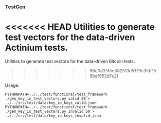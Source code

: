 ### TestGen ###

<<<<<<< HEAD
Utilities to generate test vectors for the data-driven Actinium tests.
=======
Utilities to generate test vectors for the data-driven Bitcoin tests.
>>>>>>> 86e0a33f5c382513d5179e3fdf158baf952d7e2f

Usage: 

    PYTHONPATH=../../test/functional/test_framework ./gen_key_io_test_vectors.py valid 50 > ../../src/test/data/key_io_keys_valid.json
    PYTHONPATH=../../test/functional/test_framework ./gen_key_io_test_vectors.py invalid 50 > ../../src/test/data/key_io_keys_invalid.json
